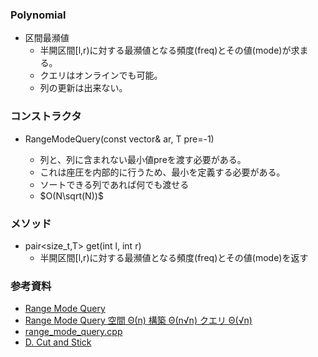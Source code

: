 ### Polynomial
- 区間最瀕値
  - 半開区間[l,r)に対する最瀕値となる頻度(freq)とその値(mode)が求まる。
  - クエリはオンラインでも可能。
  - 列の更新は出来ない。

### コンストラクタ
- RangeModeQuery(const vector<T>& ar, T pre=-1)
  - 列と、列に含まれない最小値preを渡す必要がある。
  - これは座圧を内部的に行うため、最小を定義する必要がある。
  - ソートできる列であれば何でも渡せる
  - $O(N\sqrt(N))$

### メソッド
- pair<size_t,T> get(int l, int r)
  - 半開区間[l,r)に対する最瀕値となる頻度(freq)とその値(mode)を返す

### 参考資料
- [Range Mode Query](https://scrapbox.io/data-structures/Range_Mode_Query)
- [Range Mode Query 空間 Θ(n) 構築 Θ(n√n) クエリ Θ(√n)](https://noshi91.hatenablog.com/entry/2020/10/26/140105)
- [range_mode_query.cpp](https://github.com/noshi91/Library/blob/master/data_structure/range_mode_query.cpp)
- [D. Cut and Stick](https://codeforces.com/contest/1514/problem/D)